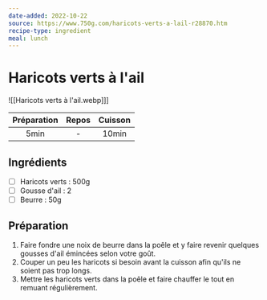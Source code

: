 ```yaml
---
date-added: 2022-10-22
source: https://www.750g.com/haricots-verts-a-lail-r28870.htm
recipe-type: ingredient
meal: lunch
---
```


# Haricots verts à l'ail

![[Haricots verts à l'ail.webp]]]

| Préparation | Repos | Cuisson |
|:-----------:|:-----:|:-------:|
|    5min     |   -   |  10min  |

## Ingrédients

- [ ] Haricots verts : 500g
- [ ] Gousse d'ail : 2
- [ ] Beurre : 50g

## Préparation

1. Faire fondre une noix de beurre dans la poêle et y faire revenir quelques gousses d'ail émincées selon votre goût.
2. Couper un peu les haricots si besoin avant la cuisson afin qu'ils ne soient pas trop longs.
3. Mettre les haricots verts dans la poêle et faire chauffer le tout en remuant régulièrement.
